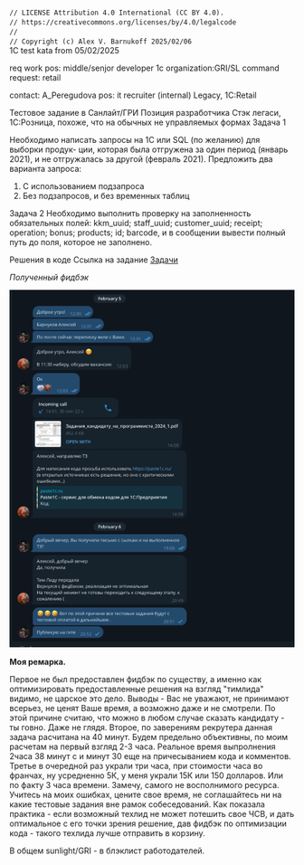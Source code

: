 <code>
// LICENSE Attribution 4.0 International (CC BY 4.0).
// https://creativecommons.org/licenses/by/4.0/legalcode
// 
// Copyright (c) Alex V. Barnukoff 2025/02/06
</code>
1C test kata from 05/02/2025

req work pos: middle/senjor developer 1c
organization:GRI/SL
command request: retail

contact: A_Peregudova
pos: it recruiter (internal)
Legacy, 1C:Retail


Тестовое задание в Санлайт/ГРИ
Позиция разработчика
Стэк легаси, 1С:Розница, похоже, что на обычных не управляемых формах
Задача 1

Необходимо написать запросы на 1С или SQL (по желанию) для выборки продук-
ции, которая была отгружена за один период (январь 2021), и не отгружалась за другой
(февраль 2021).
Предложить два варианта запроса:
1. С использованием подзапроса
2. Без подзапросов, и без временных таблиц

Задача 2
Необходимо выполнить проверку на заполненность обязательных полей:
kkm_uuid;
staff_uuid;
customer_uuid;
receipt;
operation;
bonus;
products;
id;
barcode,
и в сообщении вывести полный путь до поля, которое не заполнено.

Решения в коде
Ссылка на задание
<a href="./docs/Задания_кандидату_на_программиста_2024_1.pdf">Задачи</a>

*Полученный фидбэк*
<p>
<img src="img/screenshot.png"/>
<p>

**Моя ремарка.**
<p>
Первое не был предоставлен фидбэк по существу, а именно как оптимизировать предоставленные решения на взгляд "тимлида" видимо, не царское это дело. 
    Выводы - Вас не уважают, не принимают всерьез, не ценят Ваше время, а возможно даже и не смотрели.
По этой причине считаю, что можно в любом случае сказать кандидату - ты говно. Даже не глядя.
Второе, по заверениям рекрутера данная задача расчитана на 40 минут. Будем предельно объективны, по моим расчетам на первый взгляд 2-3 часа. Реальное время выпролнения 2часа 38 минут с и минут 30 еще на причесыванием кода и комментов.
Третье в очередной раз украли три часа, при стоимости часа во франчах, ну усредненно 5К, у меня украли 15К или 150 долларов. Или по факту 3 часа времени. Замечу, самого не восполнимого ресурса.
Учитесь на моих ошибках, цените свое время, не соглашайтесь ни на какие тестовые задания вне рамок собеседований. Как показала практика - если возможный техлид не может потешить свое ЧСВ, и дать
оптимальное с его точки зрения решение, дав фидбэк по оптимизации кода - такого техлида лучше отправить в корзину.
</p>
В общем sunlight/GRI - в блэклист работодателей.
